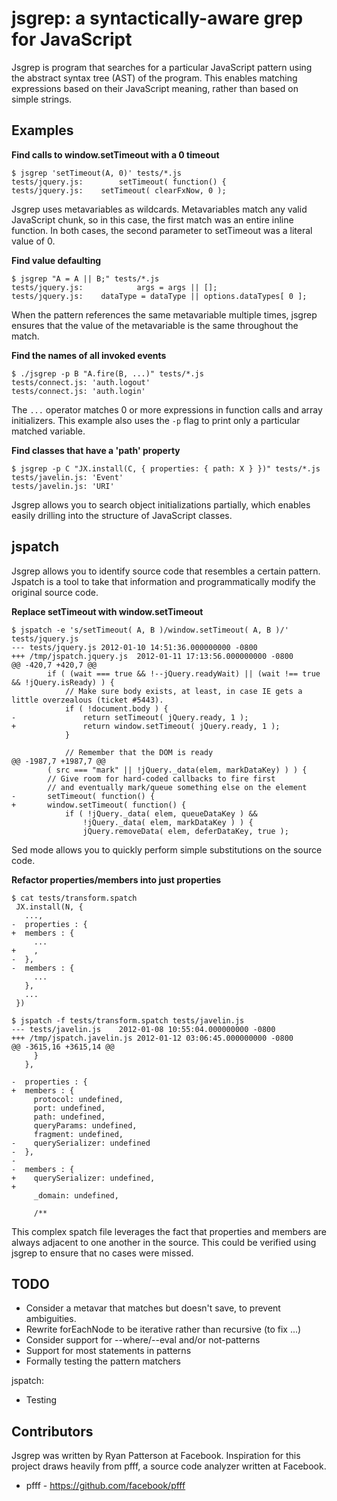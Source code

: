 # jsgrep: a syntactically-aware grep for JavaScript

Jsgrep is program that searches for a particular JavaScript pattern using the
abstract syntax tree (AST) of the program. This enables matching expressions
based on their JavaScript meaning, rather than based on simple strings.

## Examples

**Find calls to window.setTimeout with a 0 timeout**

    $ jsgrep 'setTimeout(A, 0)' tests/*.js
    tests/jquery.js:        setTimeout( function() {
    tests/jquery.js:    setTimeout( clearFxNow, 0 );

Jsgrep uses metavariables as wildcards. Metavariables match any valid JavaScript
chunk, so in this case, the first match was an entire inline function. In both
cases, the second parameter to setTimeout was a literal value of 0.

**Find value defaulting**

    $ jsgrep "A = A || B;" tests/*.js
    tests/jquery.js:            args = args || [];
    tests/jquery.js:    dataType = dataType || options.dataTypes[ 0 ];

When the pattern references the same metavariable multiple times, jsgrep ensures
that the value of the metavariable is the same throughout the match.

**Find the names of all invoked events**

    $ ./jsgrep -p B "A.fire(B, ...)" tests/*.js
    tests/connect.js: 'auth.logout'
    tests/connect.js: 'auth.login'

The `...` operator matches 0 or more expressions in function calls and array
initializers. This example also uses the `-p` flag to print only a particular
matched variable.

**Find classes that have a 'path' property**

    $ jsgrep -p C "JX.install(C, { properties: { path: X } })" tests/*.js
    tests/javelin.js: 'Event'
    tests/javelin.js: 'URI'

Jsgrep allows you to search object initializations partially, which enables
easily drilling into the structure of JavaScript classes.

## jspatch

Jsgrep allows you to identify source code that resembles a certain pattern.
Jspatch is a tool to take that information and programmatically modify the
original source code.

**Replace setTimeout with window.setTimeout**

    $ jspatch -e 's/setTimeout( A, B )/window.setTimeout( A, B )/' tests/jquery.js
    --- tests/jquery.js 2012-01-10 14:51:36.000000000 -0800
    +++ /tmp/jspatch.jquery.js  2012-01-11 17:13:56.000000000 -0800
    @@ -420,7 +420,7 @@
            if ( (wait === true && !--jQuery.readyWait) || (wait !== true && !jQuery.isReady) ) {
                // Make sure body exists, at least, in case IE gets a little overzealous (ticket #5443).
                if ( !document.body ) {
    -               return setTimeout( jQuery.ready, 1 );
    +               return window.setTimeout( jQuery.ready, 1 );
                }

                // Remember that the DOM is ready
    @@ -1987,7 +1987,7 @@
            ( src === "mark" || !jQuery._data(elem, markDataKey) ) ) {
            // Give room for hard-coded callbacks to fire first
            // and eventually mark/queue something else on the element
    -       setTimeout( function() {
    +       window.setTimeout( function() {
                if ( !jQuery._data( elem, queueDataKey ) &&
                    !jQuery._data( elem, markDataKey ) ) {
                    jQuery.removeData( elem, deferDataKey, true );

Sed mode allows you to quickly perform simple substitutions on the source code.

**Refactor properties/members into just properties**

    $ cat tests/transform.spatch
     JX.install(N, {
       ...,
    -  properties : {
    +  members : {
         ...
    +    ,
    -  },
    -  members : {
         ...
       },
       ...
     })

    $ jspatch -f tests/transform.spatch tests/javelin.js
    --- tests/javelin.js    2012-01-08 10:55:04.000000000 -0800
    +++ /tmp/jspatch.javelin.js 2012-01-12 03:06:45.000000000 -0800
    @@ -3615,16 +3615,14 @@
         }
       },

    -  properties : {
    +  members : {
         protocol: undefined,
         port: undefined,
         path: undefined,
         queryParams: undefined,
         fragment: undefined,
    -    querySerializer: undefined
    -  },
    -
    -  members : {
    +    querySerializer: undefined,
    +
         _domain: undefined,

         /**

This complex spatch file leverages the fact that properties and members are
always adjacent to one another in the source. This could be verified using
jsgrep to ensure that no cases were missed.

## TODO

* Consider a metavar that matches but doesn't save, to prevent ambiguities.
* Rewrite forEachNode to be iterative rather than recursive (to fix ...)
* Consider support for --where/--eval and/or not-patterns
* Support for most statements in patterns
* Formally testing the pattern matchers

jspatch:

* Testing

## Contributors

Jsgrep was written by Ryan Patterson at Facebook. Inspiration for this project
draws heavily from pfff, a source code analyzer written at Facebook.

* pfff - https://github.com/facebook/pfff
